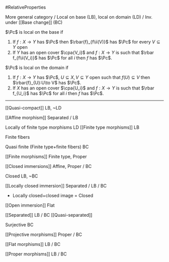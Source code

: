#RelativeProperties

More general category / Local on base (LB), local on domain (LD) / Inv. under [[Base change]] (BC)

$\Pc$ is local on the base if
1. If $f:X\to Y$ has $\Pc$ then $\rbar{f}_{f\ii(V)}$ has $\Pc$ for every $V\subseteq Y$ open
2. If $Y$ has an open cover $\cpa{V_i}$ and $f:X\to Y$ is such that $\rbar f_{f\ii(V_i)}$ has $\Pc$ for all $i$ then $f$ has $\Pc$.

$\Pc$ is local on the domain if
1. If $f:X\to Y$ has $\Pc$, $U\subseteq X,V\subseteq Y$ open such that $f(U)\subseteq V$ then $\rbar{f}_{U}:U\to V$ has $\Pc$.
2. If $X$ has an open cover $\cpa{U_i}$ and $f:X\to Y$ is such that $\rbar f_{U_i}$ has $\Pc$ for all $i$ then $f$ has $\Pc$.

***

[[Quasi-compact]] LB, ~LD

[[Affine morphism]] Separated / LB

Locally of finite type morphisms LD
[[Finite type morphisms]] LB

Finite fibers

Quasi finite (Finite type+finite fibers) BC

[[Finite morphisms]] Finite type, Proper


[[Closed immersions]]  Affine, Proper / BC

Closed LB, ~BC

[[Locally closed immersion]] Separated / LB / BC
- Locally closed+closed image $=$ Closed

[[Open immersion]] Flat


[[Separated]] LB / BC
[[Quasi-separated]]

Surjective  BC

[[Projective morphisms]] Proper / BC 

[[Flat morphisms]] LB / BC

[[Proper morphisms]] LB / BC